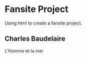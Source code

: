 # Fansite Project

Using html to create a fansite project.

## Charles Baudelaire

L'Homme et la mer
